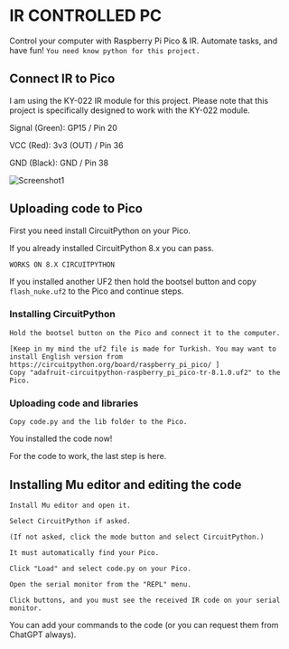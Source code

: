 # IR CONTROLLED PC
Control your computer with Raspberry Pi Pico &amp; IR. Automate tasks, and have fun!
```You need know python for this project.```

## Connect IR to Pico
I am using the KY-022 IR module for this project. Please note that this project is specifically designed to work with the KY-022 module.

Signal (Green): GP15 / Pin 20

VCC (Red): 3v3 (OUT) / Pin 36

GND (Black): GND / Pin 38

![Screenshot1](images/screenshot1.png)

## Uploading code to Pico
First you need install CircuitPython on your Pico.

If you already installed CircuitPython 8.x you can pass.

```WORKS ON 8.X CIRCUITPYTHON```

If you installed another UF2 then hold the bootsel button and copy ```flash_nuke.uf2``` to the Pico and continue steps.

### Installing CircuitPython
```
Hold the bootsel button on the Pico and connect it to the computer.

[Keep in my mind the uf2 file is made for Turkish. You may want to install English version from https://circuitpython.org/board/raspberry_pi_pico/ ]
Copy "adafruit-circuitpython-raspberry_pi_pico-tr-8.1.0.uf2" to the Pico.
```
### Uploading code and libraries

```Copy code.py and the lib folder to the Pico.```

You installed the code now!

For the code to work, the last step is here.

## Installing Mu editor and editing the code
```
Install Mu editor and open it.

Select CircuitPython if asked.

(If not asked, click the mode button and select CircuitPython.)

It must automatically find your Pico.

Click "Load" and select code.py on your Pico.

Open the serial monitor from the "REPL" menu.

Click buttons, and you must see the received IR code on your serial monitor.
```

You can add your commands to the code (or you can request them from ChatGPT always).
